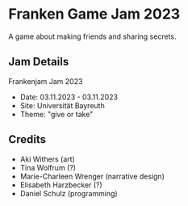 # Franken Game Jam 2023
A game about making friends and sharing secrets.

## Jam Details
Frankenjam Jam 2023
- Date: 03.11.2023 - 03.11.2023
- Site: Universität Bayreuth
- Theme: "give or take"

## Credits
- Aki Withers (art)
- Tina Wolfrum (?)
- Marie-Charleen Wrenger (narrative design)
- Elisabeth Harzbecker (?)
- Daniel Schulz (programming)
